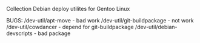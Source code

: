 
Collection Debian deploy utilites for Gentoo Linux

BUGS:
/dev-util/apt-move - bad work
/dev-util/git-buildpackage - not work
/dev-util/cowdancer - depend for git-buildpackage
/dev-util/debian-devscripts - bad package
